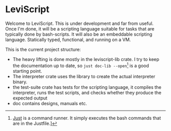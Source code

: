 # LeviScript

Welcome to LeviScript. This is under development and far from useful. Once I'm
done, it will be a scripting language suitable for tasks that are typically
done by bash-scripts. It will also be an embeddable scripting language.
Statically typed, functional, and running on a VM.

This is the current project structure:

- The heavy lifting is done mostly in the leviscript-lib crate. I try to keep
  the documentation up to date, so `just doc-lib --open`[^1] is a good starting
  point.
- The interpreter crate uses the library to create the actual interpreter
  binary.
- the test-suite crate has tests for the scripting language, it compiles the
  interpreter, runs the test scripts, and checks whether they produce the
  expected output
- doc contains designs, manuals etc.

[^1]: [Just](https://github.com/casey/just) is a command runner. It simply
    executes the bash commands that are in the Justfile.]

